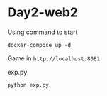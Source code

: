 # Day2-web2

Using command to start
```
docker-compose up -d
```
Game in `http://localhost:8081`

exp.py
```
python exp.py
```

